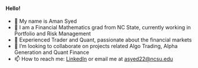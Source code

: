 #### Hello!

- 👋 My name is Aman Syed
- 🔭 I am a Financial Mathematics grad from NC State, currently working in Portfolio and Risk Management
- 👀 Experienced Trader and Quant, passionate about the financial markets
- 👯 I’m looking to collaborate on projects related Algo Trading, Alpha Generation and Quant Finance
- 📫 How to reach me: [LinkedIn]([url](https://www.linkedin.com/in/aman-syed/)) or email me at asyed22@ncsu.edu

<!--
**aman3599/aman3599** is a ✨ _special_ ✨ repository because its `README.md` (this file) appears on your GitHub profile.


- 🔭 I’m currently working on ...
- 🌱 I’m currently learning ...
- 👯 I’m looking to collaborate on ...
- 🤔 I’m looking for help with ...
- 💬 Ask me about ...
- 📫 How to reach me: ...
- 😄 Pronouns: ...
- ⚡ Fun fact: ...
-->
